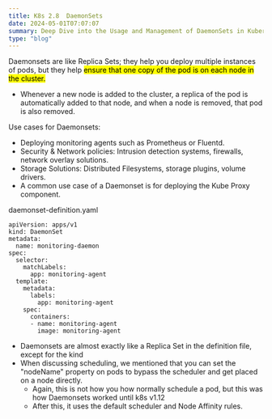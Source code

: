 ```yaml
---
title: K8s 2.8  DaemonSets
date: 2024-05-01T07:07:07
summary: Deep Dive into the Usage and Management of DaemonSets in Kubernetes
type: "blog"
---
```

Daemonsets are like Replica Sets; they help you deploy multiple instances of pods, but they help <mark>ensure that one copy of the pod is on each node in the cluster.</mark>
- Whenever a new node is added to the cluster, a replica of the pod is automatically added to that node, and when a node is removed, that pod is also removed.

Use cases for Daemonsets:
- Deploying monitoring agents such as Prometheus or Fluentd.
- Security & Network policies: Intrusion detection systems, firewalls, network overlay solutions.
- Storage Solutions: Distributed Filesystems, storage plugins, volume drivers.
- A common use case of a Daemonset is for deploying the Kube Proxy component.

daemonset-definition.yaml
```
apiVersion: apps/v1
kind: DaemonSet
metadata:
  name: monitoring-daemon
spec:
  selector:
    matchLabels:
      app: monitoring-agent
  template:
    metadata:
      labels:
        app: monitoring-agent
    spec:
      containers:
      - name: monitoring-agent
        image: monitoring-agent
```
- Daemonsets are almost exactly like a Replica Set in the definition file, except for the kind
- When discussing scheduling, we mentioned that you can set the "nodeName" property on pods to bypass the scheduler and get placed on a node directly. 
	- Again, this is not how you how normally schedule a pod, but this was how Daemonsets worked until k8s v1.12
	- After this, it uses the default scheduler and Node Affinity rules.